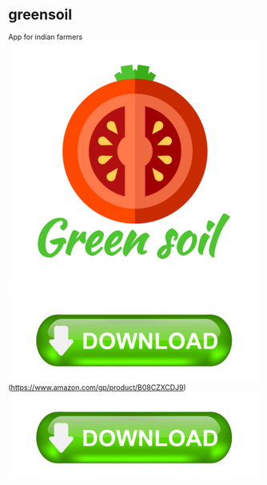 # greensoil
App for indian farmers
![alt greensoil App](https://github.com/craziks-creator/greensoil/blob/main/logo.png?raw=true)
![alt greensoil App](https://github.com/craziks-creator/greensoil/blob/main/download.jpg?raw=true)(https://www.amazon.com/gp/product/B08CZXCDJ9) 
<a href="https://www.amazon.com/gp/product/B08CZXCDJ9" rel="some text">![Foo](https://github.com/craziks-creator/greensoil/blob/main/download.jpg?raw=true)</a>
